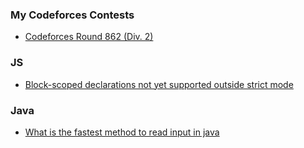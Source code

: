 ### My Codeforces Contests
- [Codeforces Round 862 (Div. 2)](div2_round862/README.md)


### JS
- [Block-scoped declarations not yet supported outside strict mode](https://stackoverflow.com/questions/41960142/block-scoped-declarations-not-yet-supported-outside-strict-mode)

### Java
- [What is the fastest method to read input in java](https://codeforces.com/blog/entry/6834)
